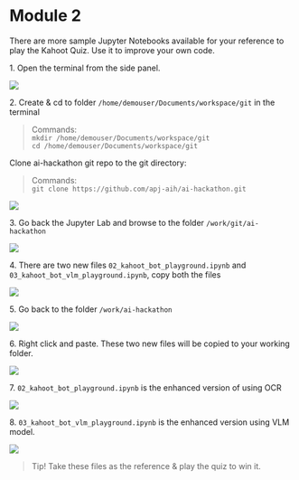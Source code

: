 # Module 2

There are more sample Jupyter Notebooks available for your reference to play the Kahoot Quiz. Use it to improve your own code.

1\. Open the terminal from the side panel.

![](https://ajeuwbhvhr.cloudimg.io/https://colony-recorder.s3.amazonaws.com/files/2025-07-18/c031ec95-0af5-4fa9-9cdc-b2ccc126f54e/ascreenshot.jpeg?tl_px=0,0&br_px=1376,769&force_format=jpeg&q=100&width=1120.0&wat=1&wat_opacity=0.7&wat_gravity=northwest&wat_url=https://colony-recorder.s3.us-west-1.amazonaws.com/images/watermarks/FB923C_standard.png&wat_pad=0,186)


2\. Create & cd to folder `/home/demouser/Documents/workspace/git` in the terminal

> Commands: \
`mkdir /home/demouser/Documents/workspace/git` \
`cd /home/demouser/Documents/workspace/git`

Clone ai-hackathon git repo to the git directory:

> Commands: \
`git clone https://github.com/apj-aih/ai-hackathon.git`

![](https://ajeuwbhvhr.cloudimg.io/https://colony-recorder.s3.amazonaws.com/files/2025-07-18/1d96f866-5f83-48c2-9614-c49118ce4979/ascreenshot.jpeg?tl_px=0,0&br_px=1376,769&force_format=jpeg&q=100&width=1120.0&wat=1&wat_opacity=0.7&wat_gravity=northwest&wat_url=https://colony-recorder.s3.us-west-1.amazonaws.com/images/watermarks/FB923C_standard.png&wat_pad=399,151)


3\. Go back the Jupyter Lab and browse to the folder `/work/git/ai-hackathon`

![](https://ajeuwbhvhr.cloudimg.io/https://colony-recorder.s3.amazonaws.com/files/2025-07-18/332c05d0-b4cf-4352-b819-16b4e32459cb/ascreenshot.jpeg?tl_px=0,0&br_px=1376,769&force_format=jpeg&q=100&width=1120.0&wat=1&wat_opacity=0.7&wat_gravity=northwest&wat_url=https://colony-recorder.s3.us-west-1.amazonaws.com/images/watermarks/FB923C_standard.png&wat_pad=97,179)


4\. There are two new files `02_kahoot_bot_playground.ipynb` and `03_kahoot_bot_vlm_playground.ipynb`, copy both the files

![](https://ajeuwbhvhr.cloudimg.io/https://colony-recorder.s3.amazonaws.com/files/2025-07-18/781c00e8-6653-4add-8679-bf40a6b0c1c6/ascreenshot.jpeg?tl_px=0,117&br_px=1376,886&force_format=jpeg&q=100&width=1120.0&wat=1&wat_opacity=0.7&wat_gravity=northwest&wat_url=https://colony-recorder.s3.us-west-1.amazonaws.com/images/watermarks/FB923C_standard.png&wat_pad=245,277)


5\. Go back to the folder `/work/ai-hackathon`

![](https://ajeuwbhvhr.cloudimg.io/https://colony-recorder.s3.amazonaws.com/files/2025-07-18/f964e49d-5dc1-4bfb-9941-13e3ae7cd4f4/ascreenshot.jpeg?tl_px=0,0&br_px=1376,769&force_format=jpeg&q=100&width=1120.0&wat=1&wat_opacity=0.7&wat_gravity=northwest&wat_url=https://colony-recorder.s3.us-west-1.amazonaws.com/images/watermarks/FB923C_standard.png&wat_pad=100,191)


6\. Right click and paste. These two new files will be copied to your working folder.

![](https://ajeuwbhvhr.cloudimg.io/https://colony-recorder.s3.amazonaws.com/files/2025-07-18/5abd80c7-c115-4fce-982f-15b03d7ed58b/ascreenshot.jpeg?tl_px=0,85&br_px=1376,854&force_format=jpeg&q=100&width=1120.0&wat=1&wat_opacity=0.7&wat_gravity=northwest&wat_url=https://colony-recorder.s3.us-west-1.amazonaws.com/images/watermarks/FB923C_standard.png&wat_pad=154,277)


7\. `02_kahoot_bot_playground.ipynb` is the enhanced version of using OCR

![](https://ajeuwbhvhr.cloudimg.io/https://colony-recorder.s3.amazonaws.com/files/2025-07-18/5b0ec30b-988c-4d72-a910-04a511f475e6/ascreenshot.jpeg?tl_px=103,0&br_px=1479,769&force_format=jpeg&q=100&width=1120.0&wat=1&wat_opacity=0.7&wat_gravity=northwest&wat_url=https://colony-recorder.s3.us-west-1.amazonaws.com/images/watermarks/FB923C_standard.png&wat_pad=1030,194)


8\. `03_kahoot_bot_vlm_playground.ipynb` is the enhanced version using VLM model.

![](https://ajeuwbhvhr.cloudimg.io/https://colony-recorder.s3.amazonaws.com/files/2025-07-18/0febea3b-7abc-428c-820c-c74f729b23d4/ascreenshot.jpeg?tl_px=103,0&br_px=1479,769&force_format=jpeg&q=100&width=1120.0&wat=1&wat_opacity=0.7&wat_gravity=northwest&wat_url=https://colony-recorder.s3.us-west-1.amazonaws.com/images/watermarks/FB923C_standard.png&wat_pad=1034,189)


> Tip! Take these files as the reference & play the quiz to win it.
